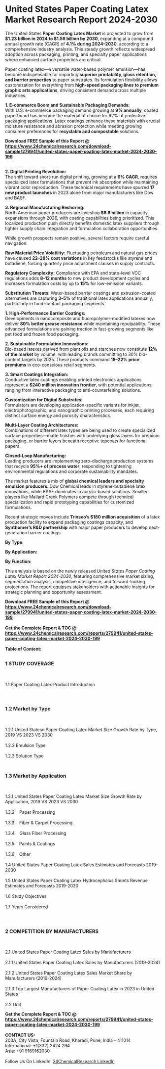 <h1>United States Paper Coating Latex Market Research Report 2024-2030</h1><p>The United States <strong>Paper Coating Latex Market</strong> is projected to grow from <strong>$1.23 billion in 2024 to $1.56 billion by 2030</strong>, expanding at a compound annual growth rate (CAGR) of <strong>4.1% during 2024–2030</strong>, according to a comprehensive industry analysis. This steady growth reflects widespread adoption across packaging, printing, and specialty paper applications where enhanced surface properties are critical.</p><p>Paper coating latex—a versatile water-based polymer emulsion—has become indispensable for imparting <strong>superior printability, gloss retention, and barrier properties</strong> to paper substrates. Its formulation flexibility allows customization for everything from <strong>high-speed packaging lines to premium graphic arts applications</strong>, driving consistent demand across multiple industries.</p><p><strong>1. E-commerce Boom and Sustainable Packaging Demands:</strong><br>
With U.S. e-commerce packaging demand growing at <strong>9% annually</strong>, coated paperboard has become the material of choice for 62% of protective packaging applications. Latex coatings enhance these materials with crucial moisture resistance and abrasion protection while meeting growing consumer preferences for <strong>recyclable and compostable</strong> solutions.</p><div><b>Download FREE Sample of this Report @ 
            <a href="https://www.24chemicalresearch.com/download-sample/279941/united-states-paper-coating-latex-market-2024-2030-199">
            https://www.24chemicalresearch.com/download-sample/279941/united-states-paper-coating-latex-market-2024-2030-199</a></b></div><br><p><strong>2. Digital Printing Revolution:</strong><br>
The shift toward short-run digital printing, growing at a <strong>6% CAGR</strong>, requires specialized latex formulations that prevent ink absorption while maintaining vibrant color reproduction. These technical requirements have spurred <strong>17 new product launches</strong> in 2023 alone from major manufacturers like Dow and BASF.</p><p><strong>3. Regional Manufacturing Reshoring:</strong><br>
North American paper producers are investing <strong>$6.8 billion</strong> in capacity expansions through 2026, with coating capabilities being prioritized. This localized production push directly benefits domestic latex suppliers through tighter supply chain integration and formulation collaboration opportunities.</p><p>While growth prospects remain positive, several factors require careful navigation:</p><p><strong>Raw Material Price Volatility:</strong> Fluctuating petroleum and natural gas prices have caused <strong>22–28% cost variations</strong> in key feedstocks like styrene and butadiene, forcing quarterly price adjustment clauses in supply contracts.</p><p><strong>Regulatory Complexity:</strong> Compliance with EPA and state-level VOC regulations adds <strong>8–12 months</strong> to new product development cycles and increases formulation costs by up to <strong>15%</strong> for low-emission variants.</p><p><strong>Substitution Threats:</strong> Water-based barrier coatings and extrusion-coated alternatives are capturing <strong>3–5%</strong> of traditional latex applications annually, particularly in food-contact packaging segments.</p><p><strong>1. High-Performance Barrier Coatings:</strong><br>
Developments in nanocomposite and fluoropolymer-modified latexes now deliver <strong>80% better grease resistance</strong> while maintaining repulpability. These advanced formulations are gaining traction in fast-growing segments like pet food and frozen food packaging.</p><p><strong>2. Sustainable Formulation Innovations:</strong><br>
Bio-based latexes derived from plant oils and starches now constitute <strong>12% of the market</strong> by volume, with leading brands committing to 30% bio-content targets by 2025. These products command <strong>18–22% price premiums</strong> in eco-conscious retail segments.</p><p><strong>3. Smart Coatings Integration:</strong><br>
Conductive latex coatings enabling printed electronics applications represent a <strong>$240 million innovation frontier</strong>, with potential applications ranging from interactive packaging to anti-counterfeiting solutions.</p><p><strong>Customization for Digital Substrates:</strong><br>
	Formulators are developing application-specific variants for inkjet, electrophotographic, and nanographic printing processes, each requiring distinct surface energy and porosity characteristics.</p><p><strong>Multi-Layer Coating Architectures:</strong><br>
	Combinations of different latex types are being used to create specialized surface properties—matte finishes with underlying gloss layers for premium packaging, or barrier layers beneath receptive topcoats for functional papers.</p><p><strong>Closed-Loop Manufacturing:</strong><br>
	Leading producers are implementing zero-discharge production systems that recycle <strong>95%+ of process water</strong>, responding to tightening environmental regulations and corporate sustainability mandates.</p><p>The market features a mix of <strong>global chemical leaders and specialty emulsion producers</strong>. Dow Chemical leads in styrene-butadiene latex innovations, while BASF dominates in acrylic-based solutions. Smaller players like Mallard Creek Polymers compete through technical specialization and rapid prototyping capabilities for customized formulations.</p><p>Recent strategic moves include <strong>Trinseo’s $180 million acquisition</strong> of a latex production facility to expand packaging coatings capacity, and <strong>Synthomer’s R&amp;D partnership</strong> with major paper producers to develop next-generation barrier coatings.</p><p><strong>By Type:</strong></p><p><strong>By Application:</strong></p><p><strong>By Function:</strong></p><p>This analysis is based on the newly released <em>United States Paper Coating Latex Market Report 2024-2030</em>, featuring comprehensive market sizing, segmentation analysis, competitive intelligence, and forward-looking projections. The report equipses stakeholders with actionable insights for strategic planning and opportunity assessment.</p><div><b>Download FREE Sample of this Report @ 
            <a href="https://www.24chemicalresearch.com/download-sample/279941/united-states-paper-coating-latex-market-2024-2030-199">
            https://www.24chemicalresearch.com/download-sample/279941/united-states-paper-coating-latex-market-2024-2030-199</a></b></div><br><div><b>Get the Complete Report & TOC @ 
            <a href="https://www.24chemicalresearch.com/reports/279941/united-states-paper-coating-latex-market-2024-2030-199">
            https://www.24chemicalresearch.com/reports/279941/united-states-paper-coating-latex-market-2024-2030-199</a></b></div><br>
            <b>Table of Content:</b><p><h2><span style="font-size:16px"><strong>1 STUDY COVERAGE</strong></span></h2><br />
<p>1.1 Paper Coating Latex Product Introduction</p><br />
<h2><span style="font-size:16px"><strong>1.2 Market by Type</strong></span></h2><br />
<p>1.2.1 United Statesn Paper Coating Latex Market Size Growth Rate by Type, 2019 VS 2023 VS 2030<br /><br />
1.2.2 Emulsion Type&nbsp;&nbsp; &nbsp;<br /><br />
1.2.3 Solution Type<br /><br />
<h2><span style="font-size:16px"><strong>1.3 Market by Application</strong></span></h2><br />
<p>1.3.1 United States Paper Coating Latex Market Size Growth Rate by Application, 2019 VS 2023 VS 2030<br /><br />
1.3.2&nbsp;&nbsp; &nbsp;Paper Processing<br /><br />
1.3.3&nbsp;&nbsp; &nbsp;Fiber & Carpet Processing<br /><br />
1.3.4&nbsp;&nbsp; &nbsp;Glass Fiber Processing<br /><br />
1.3.5&nbsp;&nbsp; &nbsp;Paints & Coatings<br /><br />
1.3.6&nbsp;&nbsp; &nbsp;Other<br /><br />
1.4 United States Paper Coating Latex Sales Estimates and Forecasts 2019-2030<br /><br />
1.5 United States Paper Coating Latex Hydrocephalus Shunts Revenue Estimates and Forecasts 2019-2030<br /><br />
1.6 Study Objectives<br /><br />
1.7 Years Considered</p><br />
<h2><span style="font-size:16px"><strong>2 COMPETITION BY MANUFACTURERS</strong></span></h2><br />
<p>2.1 United States Paper Coating Latex Sales by Manufacturers<br /><br />
2.1.1 United States Paper Coating Latex Sales by Manufacturers (2019-2024)<br /><br />
2.1.2 United States Paper Coating Latex Sales Market Share by Manufacturers (2019-2024)<br /><br />
2.1.3 Top Largest Manufacturers of Paper Coating Latex in 2023 in United States<br /><br />
2.2 Unit</p><div><b>Get the Complete Report & TOC @ 
            <a href="https://www.24chemicalresearch.com/reports/279941/united-states-paper-coating-latex-market-2024-2030-199">
            https://www.24chemicalresearch.com/reports/279941/united-states-paper-coating-latex-market-2024-2030-199</a></b></div><br><b>CONTACT US:</b><br>
            203A, City Vista, Fountain Road, Kharadi, Pune, India - 411014<br>
            International: +1(332) 2424 294<br>
            Asia: +91 9169162030 <br><br>
            Follow Us On LinkedIn: <a href="https://www.linkedin.com/company/24chemicalresearch/">24ChemicalResearch LinkedIn</a>